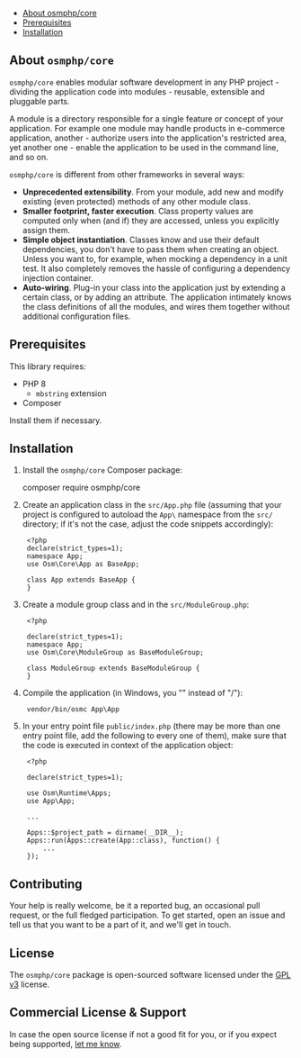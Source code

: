 * [About osmphp/core](#about-osmphpcore) 
* [Prerequisites](#prerequisites) 
* [Installation](#installation) 

## About `osmphp/core`

`osmphp/core` enables modular software development in any PHP project - dividing
the application code into modules - reusable, extensible and pluggable parts.

A module is a directory responsible for a single feature or concept of your
application. For example one module may handle products in e-commerce
application, another - authorize users into the application's restricted area,
yet another one - enable the application to be used in the command line, and so
on.

`osmphp/core` is different from other frameworks in several ways:

* **Unprecedented extensibility**. From your module, add new and modify
  existing (even protected) methods of any other module class.
* **Smaller footprint, faster execution**. Class property values are computed
  only when (and if) they are accessed, unless you explicitly assign them.
* **Simple object instantiation**. Classes know and use their default
  dependencies, you don't have to pass them when creating an object. Unless you
  want to, for example, when mocking a dependency in a unit test. It also
  completely removes the hassle of configuring a dependency injection container.
* **Auto-wiring**. Plug-in your class into the application just by extending a
  certain class, or by adding an attribute. The application intimately knows the
  class definitions of all the modules, and wires them together without
  additional configuration files.

## Prerequisites

This library requires:

* PHP 8
    * `mbstring` extension
* Composer

Install them if necessary.

## Installation

1. Install the `osmphp/core` Composer package:

    composer require osmphp/core

2. Create an application class in the `src/App.php` file (assuming that your project is configured to autoload the `App\` namespace from the `src/` directory; if it's not the case, adjust the code snippets accordingly):

        <?php
        declare(strict_types=1);
        namespace App;
        use Osm\Core\App as BaseApp;
        
        class App extends BaseApp {
        }

2. Create a module group class and in the `src/ModuleGroup.php`:

        <?php
        
        declare(strict_types=1);
        namespace App;
        use Osm\Core\ModuleGroup as BaseModuleGroup;
        
        class ModuleGroup extends BaseModuleGroup {
        }

4. Compile the application (in Windows, you "\" instead of "/"):

        vendor/bin/osmc App\App

5. In your entry point file `public/index.php` (there may be more than one entry point file, add the following to every one of them), make sure that the code is executed in context of the application object:

        <?php
        
        declare(strict_types=1);
        
        use Osm\Runtime\Apps;
        use App\App;
        
        ...
             
        Apps::$project_path = dirname(__DIR__);
        Apps::run(Apps::create(App::class), function() {
            ...
        });

## Contributing

Your help is really welcome, be it a reported bug, an occasional pull request, or the full fledged participation. To get started, open an issue and tell us that you want to be a part of it, and we'll get in touch.   

## License

The `osmphp/core` package is open-sourced software licensed under the [GPL v3](LICENSE) license.

## Commercial License & Support

In case the open source license if not a good fit for you, or if you expect being supported, [let me know](https://github.com/osmianski). 